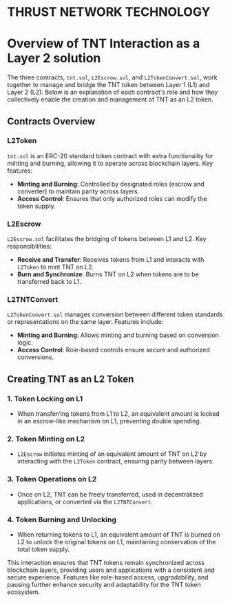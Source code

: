 # THRUST NETWORK TECHNOLOGY
# Overview of TNT Interaction as a Layer 2 solution

The three contracts, `tnt.sol`, `L2Escrow.sol`, and `L2TokenConvert.sol`, work together to manage and bridge the TNT token between Layer 1 (L1) and Layer 2 (L2). Below is an explanation of each contract's role and how they collectively enable the creation and management of TNT as an L2 token.

## Contracts Overview

### L2Token
`tnt.sol` is an ERC-20 standard token contract with extra functionality for minting and burning, allowing it to operate across blockchain layers. Key features:
- **Minting and Burning**: Controlled by designated roles (escrow and converter) to maintain parity across layers.
- **Access Control**: Ensures that only authorized roles can modify the token supply.

### L2Escrow
`L2Escrow.sol` facilitates the bridging of tokens between L1 and L2. Key responsibilities:
- **Receive and Transfer**: Receives tokens from L1 and interacts with `L2Token` to mint TNT on L2.
- **Burn and Synchronize**: Burns TNT on L2 when tokens are to be transferred back to L1.

### L2TNTConvert
`L2TokenConvert.sol` manages conversion between different token standards or representations on the same layer. Features include:
- **Minting and Burning**: Allows minting and burning based on conversion logic.
- **Access Control**: Role-based controls ensure secure and authorized conversions.

## Creating TNT as an L2 Token

### 1. Token Locking on L1
- When transferring tokens from L1 to L2, an equivalent amount is locked in an escrow-like mechanism on L1, preventing double spending.

### 2. Token Minting on L2
- `L2Escrow` initiates minting of an equivalent amount of TNT on L2 by interacting with the `L2Token` contract, ensuring parity between layers.

### 3. Token Operations on L2
- Once on L2, TNT can be freely transferred, used in decentralized applications, or converted via the `L2TNTConvert`.

### 4. Token Burning and Unlocking
- When returning tokens to L1, an equivalent amount of TNT is burned on L2 to unlock the original tokens on L1, maintaining conservation of the total token supply.

This interaction ensures that TNT tokens remain synchronized across blockchain layers, providing users and applications with a consistent and secure experience. Features like role-based access, upgradability, and pausing further enhance security and adaptability for the TNT token ecosystem.
